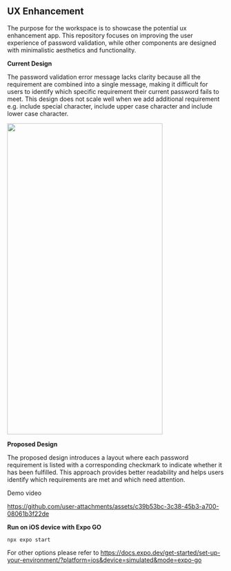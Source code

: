 ## UX Enhancement

The purpose for the workspace is to showcase the potential ux enhancement app. This repository focuses on improving the user experience of password validation, while other components are designed with minimalistic aesthetics and functionality.

**Current Design**

The password validation error message lacks clarity because all the requirement are combined into a single message, making it difficult for users to identify which specific requirement their current password fails to meet. This design does not scale well when we add additional requirement e.g. include special character, include upper case character and include lower case character.

<img src="https://github.com/user-attachments/assets/826b8cfd-0ea4-4384-a71d-f477882732cb" width="360" height="720">

**Proposed Design**

The proposed design introduces a layout where each password requirement is listed with a corresponding checkmark to indicate whether it has been fulfilled. This approach provides better readability and helps users identify which requirements are met and which need attention.

Demo video

https://github.com/user-attachments/assets/c39b53bc-3c38-45b3-a700-08061b3f22de

**Run on iOS device with Expo GO**

```
npx expo start
```

For other options please refer to https://docs.expo.dev/get-started/set-up-your-environment/?platform=ios&device=simulated&mode=expo-go
